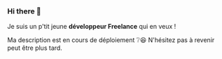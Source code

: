 ### Hi there 👋

<!--
**mathieubes/mathieubes** is a ✨ _special_ ✨ repository because its `README.md` (this file) appears on your GitHub profile.

Here are some ideas to get you started:

- 🔭 I’m currently working on ...
- 🌱 I’m currently learning ...
- 👯 I’m looking to collaborate on ...
- 🤔 I’m looking for help with ...
- 💬 Ask me about ...
- 📫 How to reach me: ...
- 😄 Pronouns: ...
- ⚡ Fun fact: ...
-->

Je suis un p'tit jeune **développeur Freelance** qui en veux !

Ma description est en cours de déploiement ❔😆
N'hésitez pas à revenir peut être plus tard.
